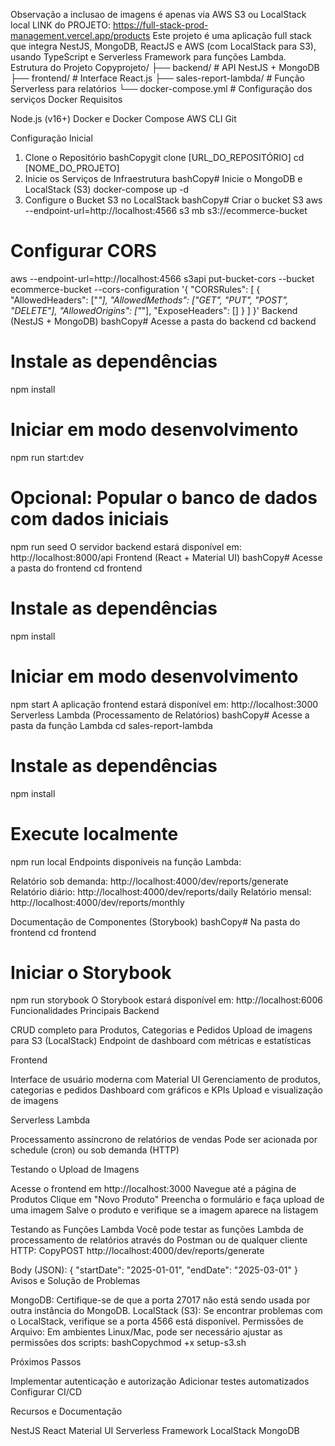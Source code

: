 Observação a inclusao de imagens é apenas via AWS S3 ou LocalStack local
LINK do PROJETO: https://full-stack-prod-management.vercel.app/products
Este projeto é uma aplicação full stack que integra NestJS, MongoDB, ReactJS e AWS (com LocalStack para S3), usando TypeScript e Serverless Framework para funções Lambda.
Estrutura do Projeto
Copyprojeto/
├── backend/ # API NestJS + MongoDB
├── frontend/ # Interface React.js
├── sales-report-lambda/ # Função Serverless para relatórios
└── docker-compose.yml # Configuração dos serviços Docker
Requisitos

Node.js (v16+)
Docker e Docker Compose
AWS CLI
Git

Configuração Inicial

1. Clone o Repositório
   bashCopygit clone [URL_DO_REPOSITÓRIO]
   cd [NOME_DO_PROJETO]
2. Inicie os Serviços de Infraestrutura
   bashCopy# Inicie o MongoDB e LocalStack (S3)
   docker-compose up -d
3. Configure o Bucket S3 no LocalStack
   bashCopy# Criar o bucket S3
   aws --endpoint-url=http://localhost:4566 s3 mb s3://ecommerce-bucket

# Configurar CORS

aws --endpoint-url=http://localhost:4566 s3api put-bucket-cors --bucket ecommerce-bucket --cors-configuration '{
"CORSRules": [
{
"AllowedHeaders": ["*"],
"AllowedMethods": ["GET", "PUT", "POST", "DELETE"],
"AllowedOrigins": ["*"],
"ExposeHeaders": []
}
]
}'
Backend (NestJS + MongoDB)
bashCopy# Acesse a pasta do backend
cd backend

# Instale as dependências

npm install

# Iniciar em modo desenvolvimento

npm run start:dev

# Opcional: Popular o banco de dados com dados iniciais

npm run seed
O servidor backend estará disponível em: http://localhost:8000/api
Frontend (React + Material UI)
bashCopy# Acesse a pasta do frontend
cd frontend

# Instale as dependências

npm install

# Iniciar em modo desenvolvimento

npm start
A aplicação frontend estará disponível em: http://localhost:3000
Serverless Lambda (Processamento de Relatórios)
bashCopy# Acesse a pasta da função Lambda
cd sales-report-lambda

# Instale as dependências

npm install

# Execute localmente

npm run local
Endpoints disponíveis na função Lambda:

Relatório sob demanda: http://localhost:4000/dev/reports/generate
Relatório diário: http://localhost:4000/dev/reports/daily
Relatório mensal: http://localhost:4000/dev/reports/monthly

Documentação de Componentes (Storybook)
bashCopy# Na pasta do frontend
cd frontend

# Iniciar o Storybook

npm run storybook
O Storybook estará disponível em: http://localhost:6006
Funcionalidades Principais
Backend

CRUD completo para Produtos, Categorias e Pedidos
Upload de imagens para S3 (LocalStack)
Endpoint de dashboard com métricas e estatísticas

Frontend

Interface de usuário moderna com Material UI
Gerenciamento de produtos, categorias e pedidos
Dashboard com gráficos e KPIs
Upload e visualização de imagens

Serverless Lambda

Processamento assíncrono de relatórios de vendas
Pode ser acionada por schedule (cron) ou sob demanda (HTTP)

Testando o Upload de Imagens

Acesse o frontend em http://localhost:3000
Navegue até a página de Produtos
Clique em "Novo Produto"
Preencha o formulário e faça upload de uma imagem
Salve o produto e verifique se a imagem aparece na listagem

Testando as Funções Lambda
Você pode testar as funções Lambda de processamento de relatórios através do Postman ou de qualquer cliente HTTP:
CopyPOST http://localhost:4000/dev/reports/generate

Body (JSON):
{
"startDate": "2025-01-01",
"endDate": "2025-03-01"
}
Avisos e Solução de Problemas

MongoDB: Certifique-se de que a porta 27017 não está sendo usada por outra instância do MongoDB.
LocalStack (S3): Se encontrar problemas com o LocalStack, verifique se a porta 4566 está disponível.
Permissões de Arquivo: Em ambientes Linux/Mac, pode ser necessário ajustar as permissões dos scripts:
bashCopychmod +x setup-s3.sh

Próximos Passos

Implementar autenticação e autorização
Adicionar testes automatizados
Configurar CI/CD

Recursos e Documentação

NestJS
React
Material UI
Serverless Framework
LocalStack
MongoDB
